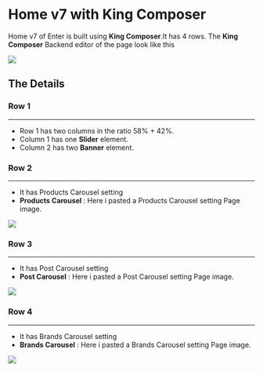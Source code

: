 # Home v7 with King Composer

Home v7 of Enter is built using **King Composer**.It has 4 rows. The **King Composer** Backend editor of the page look like this

![](http://transvelo.github.io/docs/enter/images/kc-homev7-setting.png)


## The Details

### Row 1
---
* Row 1 has two columns in the ratio 58% + 42%.
* Column 1 has one **Slider** element.
* Column 2 has two **Banner** element.

### Row 2
---
* It has Products Carousel setting
* **Products Carousel** : Here i pasted a Products Carousel setting Page image.

![](http://transvelo.github.io/docs/enter/images/kc-products-carousel-setting.png)

### Row 3
---
* It has Post Carousel setting
* **Post Carousel** : Here i pasted a Post Carousel setting Page image.

![](http://transvelo.github.io/docs/enter/images/kc-post-carousel-setting.png)


### Row 4
---
* It has Brands Carousel setting
* **Brands Carousel** : Here i pasted a Brands Carousel setting Page image.

![](http://transvelo.github.io/docs/enter/images/kc-brands-carousel-setting.png)
